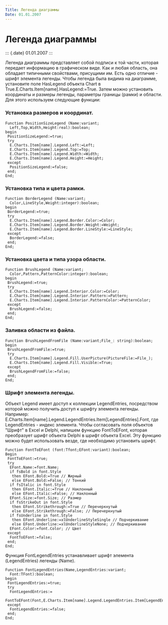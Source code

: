```yaml
---
Title: Легенда диаграммы
Date: 01.01.2007
---
```



Легенда диаграммы
=================

::: {.date}
01.01.2007
:::


Легенда диаграммы представляет собой подписи к той части, которая
передает информацию в графическом виде. Как и любая область, она
обладает типичными свойствами, присущими им. Есть одно отличие - шрифт
элемента легенды. Чтобы легенда была видима на диаграмме, установите
поле HasLegend объекта Chart в
True.E.Charts.Item[name].HasLegend:=True. Затем можно установить
координаты и размеры легенды, параметры границы (рамки) и области. Для
этого используем следующие функции:

### Установка размеров и координат.

    Function PositionSizeLegend (Name:variant;
      Left,Top,Width,Height:real):boolean;
    begin
     PositionSizeLegend:=true;
     try
      E.Charts.Item[name].Legend.Left:=Left;
      E.Charts.Item[name].Legend.Top:=Top;
      E.Charts.Item[name].Legend.Width:=Width;
      E.Charts.Item[name].Legend.Height:=Height;
     except
      PositionSizeLegend:=false;
     end;
    End;

 
### Установка типа и цвета рамки.

    Function BorderLegend (Name:variant;
      Color,LineStyle,Weight:integer):boolean;
    begin
     BorderLegend:=true;
     try
      E.Charts.Item[name].Legend.Border.Color:=Color;
      E.Charts.Item[name].Legend.Border.Weight:=Weight;
      E.Charts.Item[name].Legend.Border.LineStyle:=LineStyle;
     except
      BorderLegend:=false;
     end;
    End;

 
### Установка цвета и типа узора области.

    Function BrushLegend (Name:variant;
      Color,Pattern,PatternColor:integer):boolean;
    begin
     BrushLegend:=true;
     try
      E.Charts.Item[name].Legend.Interior.Color:=Color;
      E.Charts.Item[name].Legend.Interior.Pattern:=Pattern;
      E.Charts.Item[name].Legend.Interior.PatternColor:=PatternColor;
     except
      BrushLegend:=false;
     end;
    End;

 
### Заливка области из файла.

    Function BrushLegendFromFile (Name:variant;File_: string):boolean;
    begin
     BrushLegendFromFile:=true;
     try
      E.Charts.Item[name].Legend.Fill.UserPicture(PictureFile:=File_);
      E.Charts.Item[name].Legend.Fill.Visible:=True;
     except
      BrushLegendFromFile:=false;
     end;
    End;

 
### Шрифт элемента легенды.

Объект Legend имеет доступ к коллекции LegendEntries, посредством
которой можно получить доступ к шрифту элемента легенды. Например:
E.Charts.Item[name].Legend.LegendEntries.Item[LegendEntries].Font,
где LegendEntries - индекс элемента. Чтобы согласовать поля объектов
"Шрифт" в Excel и Delphi, напишем функцию FontToEFont, которая
преобразует шрифт объекта Delphi в шрифт объекта Excel. Эту функцию
можно будет использовать везде, где необходимо установить шрифт.

    Function FontToEFont (font:Tfont;EFont:variant):boolean;
    Begin
     FontToEFont:=true;
     try
      EFont.Name:=font.Name;
      if fsBold in font.Style
       then EFont.Bold:=True // Жирный
       else EFont.Bold:=False; // Тонкий
      if fsItalic in font.Style
       then EFont.Italic:=True // Наклонный
       else EFont.Italic:=False; // Наклонный
      EFont.Size:=font.Size; // Размер
      if fsStrikeOut in font.Style
       then EFont.Strikethrough:=True // Перечеркнутый
       else EFont.Strikethrough:=False; // Перечеркнутый
      if fsUnderline in font.Style
       then EFont.Underline:=xlUnderlineStyleSingle // Подчеркивание
       else EFont.Underline:=xlUnderlineStyleNone; // Подчеркивание
      EFont.Color:=font.Color; // Цвет
     except
      FontToEFont:=false;
     end;
    End;

 
Функция FontLegendEntries устанавливает шрифт элемента (LegendEntries) легенды (Name).

    Function FontLegendEntries(Name,LegendEntries:variant;
      Font:TFont):boolean;
    begin
     FontLegendEntries:=true;
     try
      FontLegendEntries:=
       FontToEFont(Font,E.Charts.Item[name].Legend.LegendEntries.Item[LegendEntries].Font);
     except
      FontLegendEntries:=false;
     end;
    End;


